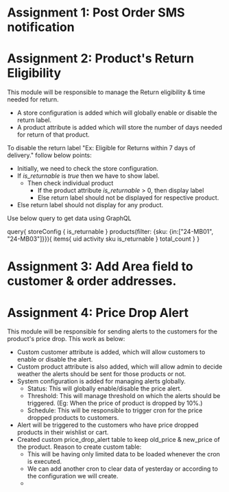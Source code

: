 # Assignment 1: Post Order SMS notification

# Assignment 2: Product's Return Eligibility

This module will be responsible to manage the Return eligibility & time needed for return.
- A store configuration is added which will globally enable or disable the return label.
- A product attribute is added which will store the number of days needed for return of that product.

To disable the return label "Ex: Eligible for Returns within 7 days of delivery." follow below points:
- Initially, we need to check the store configuration. 
- If *is_returnable* is *true* then we have to show label.
    - Then check individual product
        - If the product attribute *is_returnable* > 0, then display label
        - Else return label should not be displayed for respective product.
- Else return label should not display for any product.

Use below query to get data using GraphQL

query{
  storeConfig {
    is_returnable
  }
  products(filter: {sku: {in:["24-MB01", "24-MB03"]}}){
    items{
      uid
      activity
      sku
      is_returnable
    }
    total_count
  }
}

# Assignment 3: Add Area field to customer & order addresses.

# Assignment 4: Price Drop Alert

This module will be responsible for sending alerts to the customers for the product's price drop. This work as below:
- Custom customer attribute is added, which will allow customers to enable or disable the alert.
- Custom product attribute is also added, which will allow admin to decide weather the alerts should be sent for those products or not.
- System configuration is added for managing alerts globally.
  - Status: This will globally enable/disable the price alert.
  - Threshold: This will manage threshold on which the alerts should be triggered. (Eg: When the price of product is dropped by 10%.)
  - Schedule: This will be responsible to trigger cron for the price dropped products to customers.
- Alert will be triggered to the customers who have price dropped products in their wishlist or cart.
- Created custom price_drop_alert table to keep old_price & new_price of the product. Reason to create custom table:
  - This will be having only limited data to be loaded whenever the cron is executed.
  - We can add another cron to clear data of yesterday or according to the configuration we will create.
  - 
